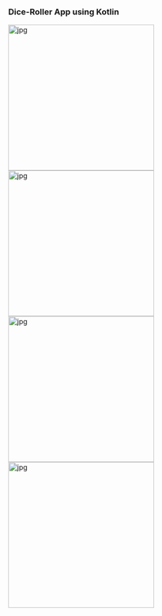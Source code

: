 ### Dice-Roller App using Kotlin

<img align="left" alt="jpg" src="https://user-images.githubusercontent.com/63442418/144986706-b873d6ad-daa0-4177-b2b3-36dc98fc6369.jpg" width="295px" />
<img align="left" alt="jpg" src="https://user-images.githubusercontent.com/63442418/144986714-01ee7905-e778-4955-970d-a7d4599597a1.jpg" width="295px" />
<img align="left" alt="jpg" src="https://user-images.githubusercontent.com/63442418/144986725-61213599-f2f6-42e1-9d51-2e27639b5577.jpg" width="295px" />
<img align="left" alt="jpg" src="https://user-images.githubusercontent.com/63442418/144986721-3c735df9-26a8-4567-a888-7662b25f0369.jpg" width="295px" />



